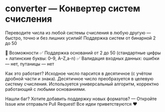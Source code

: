 # converter — Конвертер систем счисления
Переводите числа из любой системы счисления в любую другую — быстро, точно и без лишних усилий!
Поддержка систем от бинарной 2 до 50 

🌟 Возможности
✅ Поддержка оснований от 2 до 50 (стандартные цифры + латинские буквы: 0–9, A–Z,a-n)
✅ Валидация входных данных: ошибки — нет, путаницы — нет


Как это работает?
Исходное число парсится в десятичное (с учётом дробной части и знака).
Десятичное число преобразуется в целевую систему счисления.
Используется универсальный алгоритм, корректно работающий с любыми основаниями.



Нашли баг? Хотите добавить поддержку новых форматов?
— Откройте Issue или отправьте Pull Request!
Все идеи приветствуются ❤️
